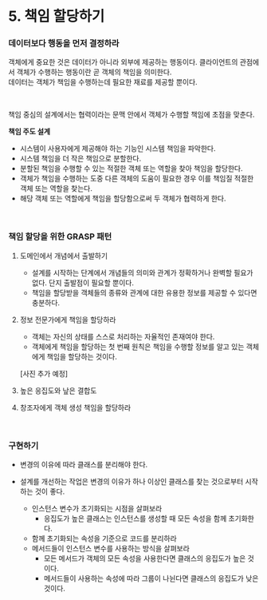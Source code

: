 # 5. 책임 할당하기

### 데이터보다 행동을 먼저 결정하라
객체에게 중요한 것은 데이터가 아니라 외부에 제공하는 행동이다. 클라이언트의 관점에서 객체가 수행하는 행동이란 곧 객체의 책임을 의미한다.<br>
데이터는 객체가 책임을 수행하는데 필요한 재료를 제공할 뿐이다.

<br>

책임 중심의 설계에서는 협력이라는 문맥 안에서 객체가 수행할 책임에 초점을 맞춘다.

**책임 주도 설계**
- 시스템이 사용자에게 제공해야 하는 기능인 시스템 책임을 파악한다.
- 시스템 책임을 더 작은 책임으로 분할한다.
- 분할된 책임을 수행할 수 있는 적절한 객체 또는 역할을 찾아 책임을 할당한다.
- 객체가 책임을 수행하는 도중 다른 객체의 도움이 필요한 경우 이를 책임질 적절한 객체 또는 역할을 찾는다.
- 해당 객체 또는 역할에게 책임을 할당함으로써 두 객체가 협력하게 한다.

<br>

### 책임 할당을 위한 GRASP 패턴

1. 도메인에서 개념에서 출발하기
    - 설계를 시작하는 단계에서 개념들의 의미와 관계가 정확하거나 완벽할 필요가 없다. 단지 출발점이 필요할 뿐이다.
    - 책임을 할당받을 객체들의 종류와 관계에 대한 유용한 정보를 제공할 수 있다면 충분하다.


2. 정보 전문가에게 책임을 할당하라
    - 객체는 자신의 상태를 스스로 처리하는 자율적인 존재여야 한다.
    - 객체에게 책임을 할당하는 첫 번째 원칙은 책임을 수행할 정보를 알고 있는 객체에게 책임을 할당하는 것이다.

    [사진 추가 예정]

3. 높은 응집도와 낲은 결합도

4. 창조자에게 객체 생성 책임을 할당하라

<br>

### 구현하기

- 변경의 이유에 따라 클래스를 분리해야 한다.

- 설계를 개선하는 작업은 변경의 이유가 하나 이상인 클래스를 찾는 것으로부터 시작하는 것이 좋다.
    - 인스턴스 변수가 초기화되는 시점을 살펴보라
        - 응집도가 높은 클래스는 인스턴스를 생성할 때 모든 속성을 함께 초기화한다.
    - 함께 초기화되는 속성을 기준으로 코드를 분리하라
    - 메서드들이 인스턴스 변수를 사용하는 방식을 살펴보라
        - 모든 메서드가 객체의 모든 속성을 사용한다면 클래스의 응집도가 높은 것이다.
        - 메서드들이 사용하는 속성에 따라 그룹이 나뉜다면 클래스의 응집도가 낮은 것이다.

        